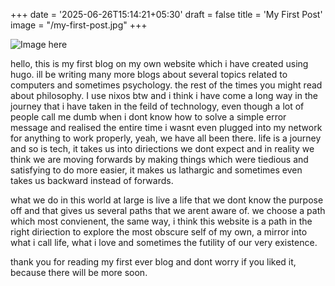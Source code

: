 +++
date = '2025-06-26T15:14:21+05:30'
draft = false
title = 'My First Post'
image = "/my-first-post.jpg"
+++

![Image here](/my-first-post.jpg)

hello, this is my first blog on my own website which i have created using hugo. ill be writing many more blogs about several topics related to computers and sometimes psychology. the rest of the times you might read about philosophy. I use nixos btw and i think i have come a long way in the journey that i have taken in the feild of technology, even though a lot of people call me dumb when i dont know how to solve a simple error message and realised the entire time i wasnt even plugged into my network for anything to work properly, yeah, we have all been there. life is a journey and so is tech, it takes us into diriections we dont expect and in reality we think we are moving forwards by making things which were tiedious and satisfying to do more easier, it makes us lathargic and sometimes even takes us backward instead of forwards.

what we do in this world at large is live a life that we dont know the purpose off and that gives us several paths that we arent aware of. we choose a path which most convienent, the same way, i think this website is a path in the right diriection to explore the most obscure self of my own, a mirror into what i call life, what i love and sometimes the futility of our very existence.

thank you for reading my first ever blog and dont worry if you liked it, because there will be more soon.
 
